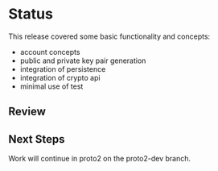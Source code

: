 # Status

This release covered some basic functionality and concepts:

- account concepts
- public and private key pair generation
- integration of persistence
- integration of crypto api
- minimal use of test

## Review


## Next Steps

Work will continue in proto2 on the proto2-dev branch.
